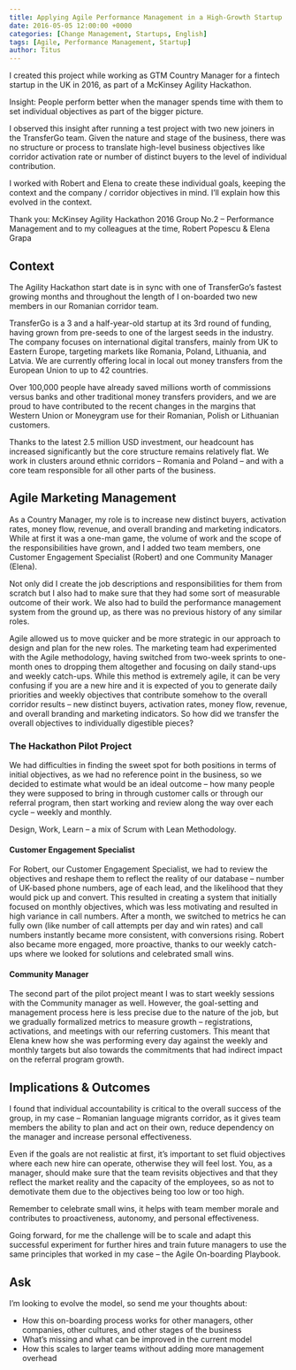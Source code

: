 ```yaml
---
title: Applying Agile Performance Management in a High-Growth Startup
date: 2016-05-05 12:00:00 +0000
categories: [Change Management, Startups, English]
tags: [Agile, Performance Management, Startup]   
author: Titus
---
```


I created this project while working as GTM Country Manager for a fintech startup in the UK in 2016, as part of a McKinsey Agility Hackathon.

Insight: People perform better when the manager spends time with them to set individual objectives as part of the bigger picture.

I observed this insight after running a test project with two new joiners in the TransferGo team. Given the nature and stage of the business, there was no structure or process to translate high-level business objectives like corridor activation rate or number of distinct buyers to the level of individual contribution.

I worked with Robert and Elena to create these individual goals, keeping the context and the company / corridor objectives in mind. I’ll explain how this evolved in the context.

Thank you: McKinsey Agility Hackathon 2016 Group No.2 – Performance Management and to my colleagues at the time, Robert Popescu & Elena Grapa

## Context

The Agility Hackathon start date is in sync with one of TransferGo’s fastest growing months and throughout the length of I on-boarded two new members in our Romanian corridor team.

TransferGo is a 3 and a half-year-old startup at its 3rd round of funding, having grown from pre-seeds to one of the largest seeds in the industry. The company focuses on international digital transfers, mainly from UK to Eastern Europe, targeting markets like Romania, Poland, Lithuania, and Latvia. We are currently offering local in local out money transfers from the European Union to up to 42 countries.

Over 100,000 people have already saved millions worth of commissions versus banks and other traditional money transfers providers, and we are proud to have contributed to the recent changes in the margins that Western Union or Moneygram use for their Romanian, Polish or Lithuanian customers.

Thanks to the latest 2.5 million USD investment, our headcount has increased significantly but the core structure remains relatively flat. We work in clusters around ethnic corridors – Romania and Poland – and with a core team responsible for all other parts of the business.

## Agile Marketing Management

As a Country Manager, my role is to increase new distinct buyers, activation rates, money flow, revenue, and overall branding and marketing indicators. While at first it was a one-man game, the volume of work and the scope of the responsibilities have grown, and I added two team members, one Customer Engagement Specialist (Robert) and one Community Manager (Elena).

Not only did I create the job descriptions and responsibilities for them from scratch but I also had to make sure that they had some sort of measurable outcome of their work. We also had to build the performance management system from the ground up, as there was no previous history of any similar roles.

Agile allowed us to move quicker and be more strategic in our approach to design and plan for the new roles. The marketing team had experimented with the Agile methodology, having switched from two-week sprints to one-month ones to dropping them altogether and focusing on daily stand-ups and weekly catch-ups. While this method is extremely agile, it can be very confusing if you are a new hire and it is expected of you to generate daily priorities and weekly objectives that contribute somehow to the overall corridor results – new distinct buyers, activation rates, money flow, revenue, and overall branding and marketing indicators. So how did we transfer the overall objectives to individually digestible pieces?

### The Hackathon Pilot Project

We had difficulties in finding the sweet spot for both positions in terms of initial objectives, as we had no reference point in the business, so we decided to estimate what would be an ideal outcome – how many people they were supposed to bring in through customer calls or through our referral program, then start working and review along the way over each cycle – weekly and monthly.

Design, Work, Learn – a mix of Scrum with Lean Methodology.

#### Customer Engagement Specialist

For Robert, our Customer Engagement Specialist, we had to review the objectives and reshape them to reflect the reality of our database – number of UK-based phone numbers, age of each lead, and the likelihood that they would pick up and convert. This resulted in creating a system that initially focused on monthly objectives, which was less motivating and resulted in high variance in call numbers. After a month, we switched to metrics he can fully own (like number of call attempts per day and win rates) and call numbers instantly became more consistent, with conversions rising. Robert also became more engaged, more proactive, thanks to our weekly catch-ups where we looked for solutions and celebrated small wins.

#### Community Manager

The second part of the pilot project meant I was to start weekly sessions with the Community manager as well. However, the goal-setting and management process here is less precise due to the nature of the job, but we gradually formalized metrics to measure growth – registrations, activations, and meetings with our referring customers. This meant that Elena knew how she was performing every day against the weekly and monthly targets but also towards the commitments that had indirect impact on the referral program growth.

## Implications & Outcomes

I found that individual accountability is critical to the overall success of the group, in my case – Romanian language migrants corridor, as it gives team members the ability to plan and act on their own, reduce dependency on the manager and increase personal effectiveness.

Even if the goals are not realistic at first, it’s important to set fluid objectives where each new hire can operate, otherwise they will feel lost. You, as a manager, should make sure that the team revisits objectives and that they reflect the market reality and the capacity of the employees, so as not to demotivate them due to the objectives being too low or too high.

Remember to celebrate small wins, it helps with team member morale and contributes to proactiveness, autonomy, and personal effectiveness.

Going forward, for me the challenge will be to scale and adapt this successful experiment for further hires and train future managers to use the same principles that worked in my case – the Agile On-boarding Playbook.

## Ask

I’m looking to evolve the model, so send me your thoughts about:

- How this on-boarding process works for other managers, other companies, other cultures, and other stages of the business
- What’s missing and what can be improved in the current model
- How this scales to larger teams without adding more management overhead
